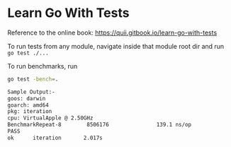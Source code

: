 # Learn Go With Tests

Reference to the online book: <https://quii.gitbook.io/learn-go-with-tests>

To run tests from any module, navigate inside that module root dir and run `go test ./...`

To run benchmarks, run

```bash
go test -bench=.

Sample Output:-
goos: darwin
goarch: amd64
pkg: iteration
cpu: VirtualApple @ 2.50GHz
BenchmarkRepeat-8        8506176               139.1 ns/op
PASS
ok      iteration       2.017s
```
